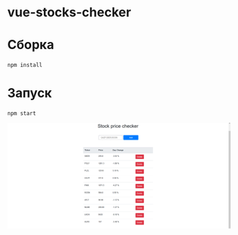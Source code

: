 # vue-stocks-checker

# Сборка
`npm install`

# Запуск
`npm start`

![out example](https://github.com/zeProdigy/vue-stocks-checker/blob/main/screenshot.png)

